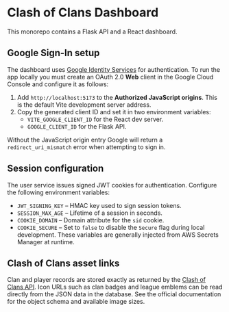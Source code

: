 # Clash of Clans Dashboard

This monorepo contains a Flask API and a React dashboard.

## Google Sign-In setup

The dashboard uses [Google Identity Services](https://developers.google.com/identity) for authentication. To run the app locally you must create an OAuth 2.0 **Web** client in the Google Cloud Console and configure it as follows:

1. Add `http://localhost:5173` to the **Authorized JavaScript origins**. This is the default Vite development server address.
2. Copy the generated client ID and set it in two environment variables:
   - `VITE_GOOGLE_CLIENT_ID` for the React dev server.
   - `GOOGLE_CLIENT_ID` for the Flask API.

Without the JavaScript origin entry Google will return a `redirect_uri_mismatch` error when attempting to sign in.

## Session configuration

The user service issues signed JWT cookies for authentication. Configure the following environment variables:

- `JWT_SIGNING_KEY` – HMAC key used to sign session tokens.
- `SESSION_MAX_AGE` – Lifetime of a session in seconds.
- `COOKIE_DOMAIN` – Domain attribute for the `sid` cookie.
- `COOKIE_SECURE` – Set to `false` to disable the `Secure` flag during local development.
These variables are generally injected from AWS Secrets Manager at runtime.

## Clash of Clans asset links

Clan and player records are stored exactly as returned by the [Clash of Clans API](https://developer.clashofclans.com/#/documentation). Icon URLs such as clan badges and league emblems can be read directly from the JSON data in the database. See the official documentation for the object schema and available image sizes.

